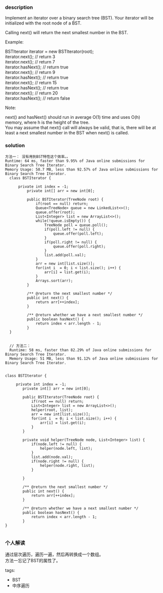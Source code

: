 ### description    
  Implement an iterator over a binary search tree (BST). Your iterator will be initialized with the root node of a BST.  
    
  Calling next() will return the next smallest number in the BST.  
    
     
    
  Example:  
    
    
    
  BSTIterator iterator = new BSTIterator(root);  
  iterator.next();    // return 3  
  iterator.next();    // return 7  
  iterator.hasNext(); // return true  
  iterator.next();    // return 9  
  iterator.hasNext(); // return true  
  iterator.next();    // return 15  
  iterator.hasNext(); // return true  
  iterator.next();    // return 20  
  iterator.hasNext(); // return false  
     
    
  Note:  
    
  next() and hasNext() should run in average O(1) time and uses O(h) memory, where h is the height of the tree.  
  You may assume that next() call will always be valid, that is, there will be at least a next smallest number in the BST when next() is called.  
### solution    
```    
方法一： 没有用到BST特性这个效率。。  
Runtime: 64 ms, faster than 9.95% of Java online submissions for Binary Search Tree Iterator.  
Memory Usage: 50.7 MB, less than 92.57% of Java online submissions for Binary Search Tree Iterator.  
  class BSTIterator {  
    
      private int index = -1;  
          private int[] arr = new int[0];  
    
          public BSTIterator(TreeNode root) {  
              if(root == null) return;  
              Queue<TreeNode> queue = new LinkedList<>();  
              queue.offer(root);  
              List<Integer> list = new ArrayList<>();  
              while(!queue.isEmpty()) {  
                  TreeNode poll = queue.poll();  
                  if(poll.left != null) {  
                      queue.offer(poll.left);  
                  }  
                  if(poll.right != null) {  
                      queue.offer(poll.right);  
                  }  
                  list.add(poll.val);  
              }  
              arr = new int[list.size()];  
              for(int i  = 0; i < list.size(); i++) {  
                  arr[i] = list.get(i);  
              }  
              Arrays.sort(arr);  
          }  
    
          /** @return the next smallest number */  
          public int next() {  
              return arr[++index];  
          }  
    
          /** @return whether we have a next smallest number */  
          public boolean hasNext() {  
              return index < arr.length - 1;  
          }  
  }  
    
    
  // 方法二：  
  Runtime: 58 ms, faster than 82.29% of Java online submissions for Binary Search Tree Iterator.  
  Memory Usage: 51 MB, less than 91.12% of Java online submissions for Binary Search Tree Iterator.  
    
    
class BSTIterator {  
  
     private int index = -1;  
        private int[] arr = new int[0];  
  
        public BSTIterator(TreeNode root) {  
            if(root == null) return;  
            List<Integer> list = new ArrayList<>();  
            helper(root, list);  
            arr = new int[list.size()];  
            for(int i  = 0; i < list.size(); i++) {  
                arr[i] = list.get(i);  
            }  
        }  
  
        private void helper(TreeNode node, List<Integer> list) {  
            if(node.left != null) {  
                helper(node.left, list);  
            }  
            list.add(node.val);  
            if(node.right != null) {  
                helper(node.right, list);  
            }  
              
        }  
  
        /** @return the next smallest number */  
        public int next() {  
            return arr[++index];  
        }  
  
        /** @return whether we have a next smallest number */  
        public boolean hasNext() {  
            return index < arr.length - 1;  
        }  
}  
  
```    
    
### 个人解读    
  通过层次遍历，遍历一遍，然后再转换成一个数组。  
  方法一忘记了BST的属性了。  
    
    
tags:    
  -  BST  
  -  中序遍历  
